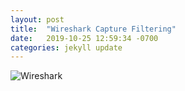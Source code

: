 ```yaml
---
layout: post
title:  "Wireshark Capture Filtering"
date:   2019-10-25 12:59:34 -0700
categories: jekyll update
---
```

 
![Wireshark](Capture1)